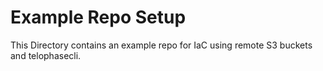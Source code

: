# Example Repo Setup
This Directory contains an example repo for IaC using remote S3 buckets and telophasecli.



